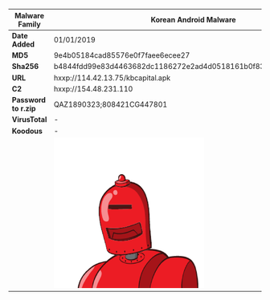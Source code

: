 | Malware Family        | Korean Android Malware                                       |
| --------------------- | ------------------------------------------------------------ |
| **Date Added**        | 01/01/2019                                                   |
| **MD5**               | 9e4b05184cad85576e0f7faee6ecee27                             |
| **Sha256**            | b4844fdd99e83d4463682dc1186272e2ad4d0518161b0f830f3516356b713fd9 |
| **URL**               | hxxp://114.42.13.75/kbcapital.apk                            |
| **C2**                | hxxp://154.48.231.110                                        |
| **Password to r.zip** | QAZ1890323;808421CG447801                                    |
| **VirusTotal**        | -                                                            |
| **Koodous**           | -                                                            |
|                       | ![](../assets/b4844fdd99e83d4463682dc1186272e2ad4d0518161b0f830f3516356b713fd9.png) |